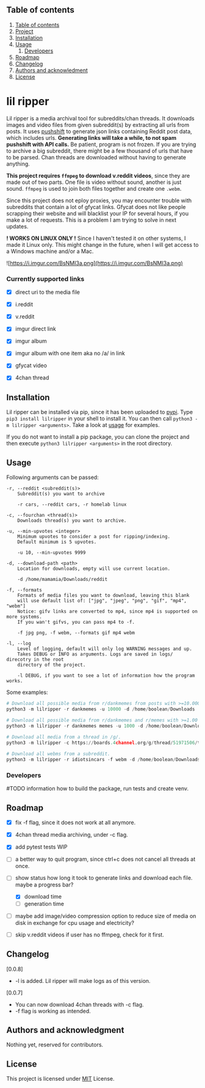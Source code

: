 ## Table of contents <a name="toc">

1. [Table of contents](#toc)
2. [Project](#project)
3. [Installation](#installation)
4. [Usage](#usage)
   1. [Developers](#developers)
5. [Roadmap](#roadmap)
6. [Changelog](#changelog)
7. [Authors and acknowledment](#aaa)
8. [License](#license)



# lil ripper <a name="project">

Lil ripper is a media archival tool for subreddits/chan threads. It downloads images and video files from given subreddit(s) by extracting all urls from posts. It uses [pushshift](https://pushshift.io/) to generate json links containing Reddit post data, which includes urls. **Generating links will take a while, to not spam pushshift with API calls.** Be patient, program is not frozen. If you are trying to archive a big subreddit, there might be a few thousand of urls that have to be parsed. Chan threads are downloaded without having to generate anything.

**This project requires `ffmpeg` to download v.reddit videos**, since they are made out of two parts. One file is video without sound, another is just sound. `ffmpeg` is used to join both files together and create one `.webm`. 

Since this project does not eploy proxies, you may encounter trouble with subreddits that contain a lot of gfycat links. Gfycat does not like people scrapping their website and will blacklist your IP for several hours, if you make a lot of requests. This is a problem I am trying to solve in next updates.



**! WORKS ON LINUX ONLY !** Since I haven't tested it on other systems, I made it Linux only. This might change in the future, when I will get access to a Windows machine and/or a Mac.

![https://i.imgur.com/BsNMI3a.png](https://i.imgur.com/BsNMI3a.png)

### Currently supported links

- [x] direct uri to the media file
- [x] i.reddit
- [x] v.reddit
- [x] imgur direct link
- [x] imgur album
- [x] imgur album with one item aka no /a/ in link
- [x] gfycat video
- [x] 4chan thread



## Installation <a name="installation">

Lil ripper can be installed via pip, since it has been uploaded to [pypi](https://pypi.org/). Type `pip3 install lilripper` in your shell to install it. You can then call `python3 -m lilripper <arguments>`. Take a look at [usage](#usage) for examples.

If you do not want to install a pip package, you can clone the project and then execute `python3 lilripper <arguments>` in the root directory.



## Usage <a name="usage">

Following arguments can be passed:

```
-r, --reddit <subreddit(s)>
	Subreddit(s) you want to archive
	
	-r cars, --reddit cars, -r homelab linux
	
-c, --fourchan <thread(s)>
	Downloads thread(s) you want to archive.

-u, --min-upvotes <integer> 
	Minimum upvotes to consider a post for ripping/indexing.
	Default minimum is 5 upvotes.
	
	-u 10, --min-upvotes 9999

-d, --download-path <path>
	Location for downloads, empty will use current location.
	
	-d /home/mamamia/Downloads/reddit

-f, --formats
	Formats of media files you want to download, leaving this blank
	will use default list of: ["jpg", "jpeg", "png", "gif", "mp4", "webm"]
	Notice: gifv links are converted to mp4, since mp4 is supported on more systems.
	If you wan't gifvs, you can pass mp4 to -f.
	
	-f jpg png, -f webm, --formats gif mp4 webm
	
-l, --log
	Level of logging, default will only log WARNING messages and up.
	Takes DEBUG or INFO as arguments. Logs are saved in logs/ direcotry in the root 
	directory of the project.
	
	-l DEBUG, if you want to see a lot of information how the program works.
```



Some examples:

```python
# Download all possible media from r/dankmemes from posts with >=10.000 upvotes to Downloads directory. It will create a folder "dankmemes".
python3 -m lilripper -r dankmemes -u 10000 -d /home/boolean/Downloads

# Download all possible media from r/dankmemes and r/memes with >=1.00 upvotes to Download directory. Will create directories for each subreddit.
python3 -m lilripper -r dankmemes memes -u 1000 -d /home/boolean/Downloads

# Download all media from a thread in /g/.
python3 -m lilripper -c https://boards.4channel.org/g/thread/51971506/the-g-wiki -d /home/boolean/Downloads
    
# Download all webms from a subreddit.
python3 -m lilripper -r idiotsincars -f webm -d /home/boolean/Downloads
```



### Developers <a name="developers">

#TODO information how to build the package, run tests and create venv.



## Roadmap <a name="roadmap">

- [x] fix -f flag, since it does not work at all anymore.
- [x] 4chan thread media archiving, under -c flag.
- [x] add pytest tests WIP
- [ ] a better way to quit program, since ctrl+c does not cancel all threads at once.
- [ ] show status how long it took to generate links and download each file. maybe a progress bar?
  - [x] download time
  - [ ] generation time
- [ ] maybe add image/video compression option to reduce size of media on disk in exchange for cpu usage and electricity?
- [ ] skip v.reddit videos if user has no ffmpeg, check for it first.



## Changelog <a name="changelog">

[0.0.8]

- -l is added. Lil ripper will make logs as of this version.



[0.0.7] 

- You can now download 4chan threads with -c flag.
- -f flag is working as intended.

## Authors and acknowledgment <a name="aaa">

Nothing yet, reserved for contributors.



## License <a name="license">

This project is licensed under [MIT](https://choosealicense.com/licenses/mit/) License.